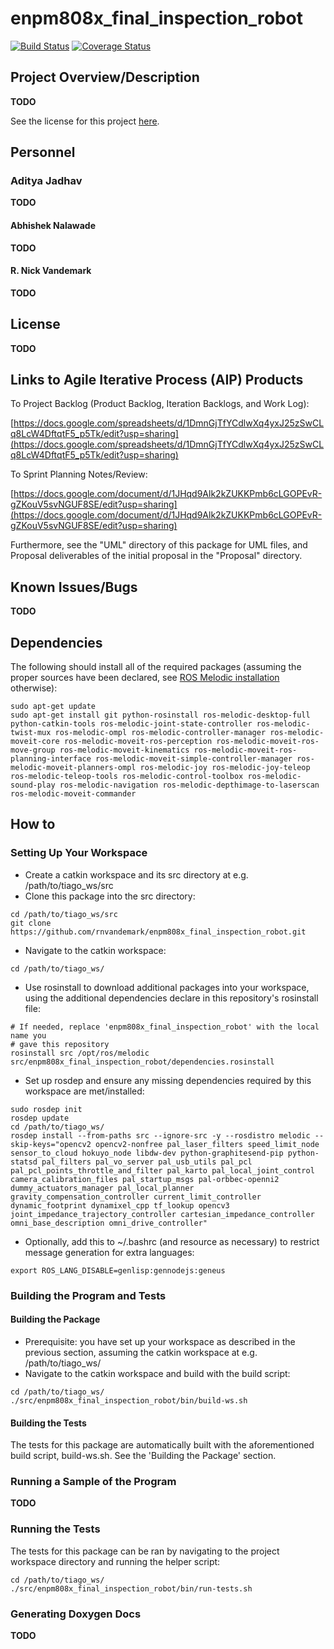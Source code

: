 # enpm808x_final_inspection_robot

[![Build Status](https://app.travis-ci.com/rnvandemark/enpm808x_final_inspection_robot.svg?branch=master)](https://app.travis-ci.com/rnvandemark/enpm808x_final_inspection_robot)
[![Coverage Status](https://coveralls.io/repos/github/rnvandemark/enpm808x_final_inspection_robot/badge.svg?branch=master)](https://coveralls.io/github/rnvandemark/enpm808x_final_inspection_robot?branch=master)

## Project Overview/Description

**TODO**

See the license for this project [here](LICENSE.txt).

## Personnel

### Aditya Jadhav

**TODO**

#### Abhishek Nalawade

**TODO**

#### R. Nick Vandemark

**TODO**

## License

**TODO**

## Links to Agile Iterative Process (AIP) Products

To Project Backlog (Product Backlog, Iteration Backlogs, and Work Log):

[https://docs.google.com/spreadsheets/d/1DmnGjTfYCdlwXq4yxJ25zSwCLq8LcW4DftqtF5_p5Tk/edit?usp=sharing](https://docs.google.com/spreadsheets/d/1DmnGjTfYCdlwXq4yxJ25zSwCLq8LcW4DftqtF5_p5Tk/edit?usp=sharing)

To Sprint Planning Notes/Review:

[https://docs.google.com/document/d/1JHqd9Alk2kZUKKPmb6cLGOPEvR-gZKouV5svNGUF8SE/edit?usp=sharing](https://docs.google.com/document/d/1JHqd9Alk2kZUKKPmb6cLGOPEvR-gZKouV5svNGUF8SE/edit?usp=sharing)

Furthermore, see the "UML" directory of this package for UML files, and Proposal
deliverables of the initial proposal in the "Proposal" directory.

## Known Issues/Bugs

**TODO**

## Dependencies

The following should install all of the required packages (assuming the proper
sources have been declared, see [ROS Melodic installation](http://wiki.ros.org/melodic/Installation/Ubuntu) otherwise):
```
sudo apt-get update
sudo apt-get install git python-rosinstall ros-melodic-desktop-full python-catkin-tools ros-melodic-joint-state-controller ros-melodic-twist-mux ros-melodic-ompl ros-melodic-controller-manager ros-melodic-moveit-core ros-melodic-moveit-ros-perception ros-melodic-moveit-ros-move-group ros-melodic-moveit-kinematics ros-melodic-moveit-ros-planning-interface ros-melodic-moveit-simple-controller-manager ros-melodic-moveit-planners-ompl ros-melodic-joy ros-melodic-joy-teleop ros-melodic-teleop-tools ros-melodic-control-toolbox ros-melodic-sound-play ros-melodic-navigation ros-melodic-depthimage-to-laserscan ros-melodic-moveit-commander
```

## How to

### Setting Up Your Workspace

- Create a catkin workspace and its src directory at e.g. /path/to/tiago_ws/src
- Clone this package into the src directory:
```
cd /path/to/tiago_ws/src
git clone https://github.com/rnvandemark/enpm808x_final_inspection_robot.git
```
- Navigate to the catkin workspace:
```
cd /path/to/tiago_ws/
```
- Use rosinstall to download additional packages into your workspace, using the
  additional dependencies declare in this repository's rosinstall file:
```
# If needed, replace 'enpm808x_final_inspection_robot' with the local name you
# gave this repository
rosinstall src /opt/ros/melodic src/enpm808x_final_inspection_robot/dependencies.rosinstall
```
- Set up rosdep and ensure any missing dependencies required by this workspace
  are met/installed:
```
sudo rosdep init
rosdep update
cd /path/to/tiago_ws/
rosdep install --from-paths src --ignore-src -y --rosdistro melodic --skip-keys="opencv2 opencv2-nonfree pal_laser_filters speed_limit_node sensor_to_cloud hokuyo_node libdw-dev python-graphitesend-pip python-statsd pal_filters pal_vo_server pal_usb_utils pal_pcl pal_pcl_points_throttle_and_filter pal_karto pal_local_joint_control camera_calibration_files pal_startup_msgs pal-orbbec-openni2 dummy_actuators_manager pal_local_planner gravity_compensation_controller current_limit_controller dynamic_footprint dynamixel_cpp tf_lookup opencv3 joint_impedance_trajectory_controller cartesian_impedance_controller omni_base_description omni_drive_controller"
```
- Optionally, add this to ~/.bashrc (and resource as necessary) to restrict
  message generation for extra languages:
```
export ROS_LANG_DISABLE=genlisp:gennodejs:geneus
```

### Building the Program and Tests

#### Building the Package

- Prerequisite: you have set up your workspace as described in the previous
  section, assuming the catkin workspace at e.g. /path/to/tiago_ws/
- Navigate to the catkin workspace and build with the build script:
```
cd /path/to/tiago_ws/
./src/enpm808x_final_inspection_robot/bin/build-ws.sh
```

#### Building the Tests

The tests for this package are automatically built with the aforementioned
build script, build-ws.sh. See the 'Building the Package' section.

### Running a Sample of the Program

**TODO**

### Running the Tests

The tests for this package can be ran by navigating to the project workspace
directory and running the helper script:
```
cd /path/to/tiago_ws/
./src/enpm808x_final_inspection_robot/bin/run-tests.sh
```

### Generating Doxygen Docs

**TODO**
